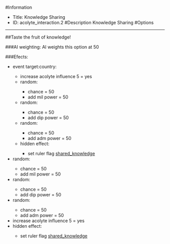 #Information
 - Title: Knowledge Sharing
 - ID: acolyte_interaction.2
#Description
Knowledge Sharing
#Options

___
##Taste the fruit of knowledge!

###AI weighting:
AI weights this option at 50


###Efects:<ul><li>event target:country:</li><ul><li>increase acolyte influence 5 = yes</li><li>random:</li><ul><li>chance = 50</li><li>add mil power = 50</li></ul><li>random:</li><ul><li>chance = 50</li><li>add dip power = 50</li></ul><li>random:</li><ul><li>chance = 50</li><li>add adm power = 50</li></ul><li>hidden effect:</li><ul><li>set ruler flag [shared_knowledge](../flags/shared_knowledge.md)</li></ul></ul><li>random:</li><ul><li>chance = 50</li><li>add mil power = 50</li></ul><li>random:</li><ul><li>chance = 50</li><li>add dip power = 50</li></ul><li>random:</li><ul><li>chance = 50</li><li>add adm power = 50</li></ul><li>increase acolyte influence 5 = yes</li><li>hidden effect:</li><ul><li>set ruler flag [shared_knowledge](../flags/shared_knowledge.md)</li></ul></ul>
